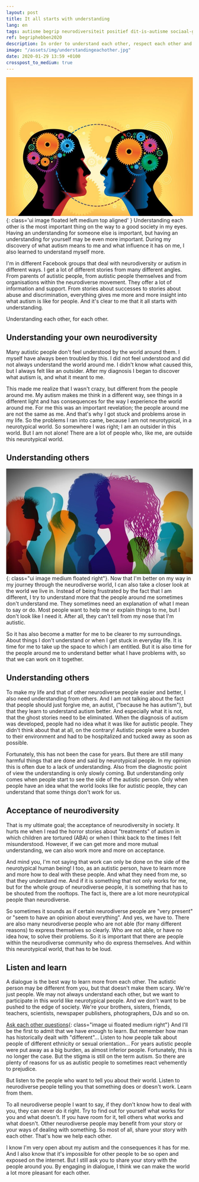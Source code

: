 ```yaml
---
layout: post
title: It all starts with understanding
lang: en
tags: autisme begrip neurodiversiteit positief dit-is-autisme sociaal-gedrag tom
ref: begriphebben2020
description: In order to understand each other, respect each other and live with each other, basic understanding is needed. Understanding for neurodiversity, understanding for yourself, understanding for someone else and understanding of reality. That this is lacking in some people and institutions, is a subject for today.
image: "/assets/img/understandingeachother.jpg"
date: 2020-01-29 13:59 +0100
crosspost_to_medium: true
---
```

![Understanding each other](/assets/img/understandingeachother.jpg){: class='ui image floated left medium top aligned' }
Understanding each other is the most important thing on the way to a good society in my eyes. Having an understanding for someone else is important, but having an understanding for yourself may be even more important. During my discovery of what autism means to me and what influence it has on me, I also learned to understand myself more.

I'm in different Facebook groups that deal with neurodiversity or autism in different ways. I get a lot of different stories from many different angles. From parents of autistic people, from autistic people themselves and from organisations within the neurodiverse movement. They offer a lot of information and support. From stories about successes to stories about abuse and discrimination, everything gives me more and more insight into what autism is like for people. And it's clear to me that it all starts with understanding.

Understanding each other, for each other.

## Understanding your own neurodiversity

Many autistic people don't feel understood by the world around them. I myself have always been troubled by this. I did not feel understood and did not always understand the world around me. I didn't know what caused this, but I always felt like an outsider. After my diagnosis I began to discover what autism is, and what it meant to me.

This made me realize that I wasn't crazy, but different from the people around me. My autism makes me think in a different way, see things in a different light and has consequences for the way I experience the world around me. For me this was an important revelation; the people around me are not the same as me. And that's why I got stuck and problems arose in my life. So the problems I ran into came, because I am not neurotypical, in a neurotypical world. So somewhere I was right; I am an outsider in this world. But I am not alone! There are a lot of people who, like me, are outside this neurotypical world.

## Understanding others

![Different people, different ideas](/assets/img/diversitypeople.jpg){: class="ui image medium floated right"}.
Now that I'm better on my way in my journey through the neurodiverse world, I can also take a closer look at the world we live in. Instead of being frustrated by the fact that I am different, I try to understand more that the people around me sometimes don't understand me. They sometimes need an explanation of what I mean to say or do. Most people want to help me or explain things to me, but I don't look like I need it. After all, they can't tell from my nose that I'm autistic.

So it has also become a matter for me to be clearer to my surroundings. About things I don't understand or when I get stuck in everyday life. It is time for me to take up the space to which I am entitled. But it is also time for the people around me to understand better what I have problems with, so that we can work on it together.

## Understanding others

To make my life and that of other neurodiverse people easier and better, I also need understanding from others. And I am not talking about the fact that people should just forgive me, an autist, ("because he has autism"), but that they learn to understand autism better. And especially what it is not, that the ghost stories need to be eliminated. When the diagnosis of autism was developed, people had no idea what it was like for autistic people. They didn't think about that at all, on the contrary! Autistic people were a burden to their environment and had to be hospitalized and tucked away as soon as possible.

Fortunately, this has not been the case for years. But there are still many harmful things that are done and said by neurotypical people. In my opinion this is often due to a lack of understanding. Also from the diagnostic point of view the understanding is only slowly coming. But understanding only comes when people start to see the side of the autistic person. Only when people have an idea what the world looks like for autistic people, they can understand that some things don't work for us.

## Acceptance of neurodiversity

That is my ultimate goal; the acceptance of neurodiversity in society. It hurts me when I read the horror stories about "treatments" of autism in which children are tortured (ABA) or when I think back to the times I felt misunderstood. However, if we can get more and more mutual understanding, we can also work more and more on acceptance.

And mind you, I'm not saying that work can only be done on the side of the neurotypical human being! I too, as an autistic person, have to learn more and more how to deal with these people. And what they need from me, so that they understand me. And if it is something that not only works for me, but for the whole group of neurodiverse people, it is something that has to be shouted from the rooftops. The fact is, there are a lot more neurotypical people than neurodiverse.

So sometimes it sounds as if certain neurodiverse people are "very present" or "seem to have an opinion about everything". And yes, we have to. There are also many neurodiverse people who are not able (for many different reasons) to express themselves so clearly. Who are not able, or have no idea how, to solve their problems. So it is important that there are people within the neurodiverse community who do express themselves. And within this neurotypical world, that has to be loud.

## Listen and learn

A dialogue is the best way to learn more from each other. The autistic person may be different from you, but that doesn't make them scary. We're just people. We may not always understand each other, but we want to participate in this world like neurotypical people. And we don't want to be pushed to the edge of society. We're your brothers, sisters, friends, teachers, scientists, newspaper publishers, photographers, DJs and so on.

[Ask each other questions](/assets/img/beunderstanding.jpg){: class="image ui floated medium right"}
And I'll be the first to admit that we have enough to learn. But remember how man has historically dealt with "different"... Listen to how people talk about people of different ethnicity or sexual orientation... For years autistic people were put away as a big burden, as almost inferior people. Fortunately, this is no longer the case. But the stigma is still on the term autism. So there are plenty of reasons for us as autistic people to sometimes react vehemently to prejudice.

But listen to the people who want to tell you about their world. Listen to neurodiverse people telling you that something does or doesn't work. Learn from them.

To all neurodiverse people I want to say, if they don't know how to deal with you, they can never do it right. Try to find out for yourself what works for you and what doesn't. If you have room for it, tell others what works and what doesn't. Other neurodiverse people may benefit from your story or your ways of dealing with something. So most of all, share your story with each other. That's how we help each other.

I know I'm very open about my autism and the consequences it has for me. And I also know that it's impossible for other people to be so open and exposed on the internet. But I still ask you to share your story with the people around you. By engaging in dialogue, I think we can make the world a lot more pleasant for each other.
